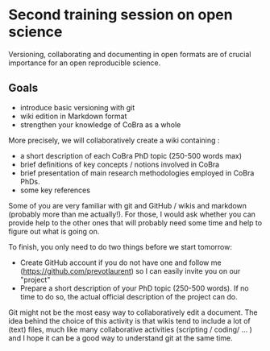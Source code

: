 # Second training session on open science

Versioning, collaborating and documenting in open formats are of crucial importance for an open reproducible science. 


## Goals 
 - introduce basic versioning with git
 - wiki edition in Markdown format
 - strengthen your knowledge of CoBra as a whole

More precisely, we will collaboratively create a wiki containing :
  - a short description of each CoBra PhD topic (250-500 words max)
  - brief definitions of key concepts / notions involved in CoBra
  - brief presentation of main research methodologies employed in CoBra PhDs.
  - some key references

Some of you are very familiar with git and GitHub / wikis and markdown (probably more than me actually!). For those, I would ask whether you can provide help to the other ones that will probably need some time and help to figure out what is going on.

To finish, you only need to do two things before we start tomorrow: 
  - Create GitHub account if you do not have one and follow me (https://github.com/prevotlaurent) so I can easily invite you on our "project"
  - Prepare a short description of your PhD topic (250-500 words). If no time to do so, the actual official description of the project can do.  
  
Git might not be the most easy way to collaboratively edit a document. The idea behind the choice of this activity is that wikis tend to include a lot of (text) files, much like many collaborative activities (scripting / coding/ ... ) and I hope it can be a good way to understand git at the same time. 
